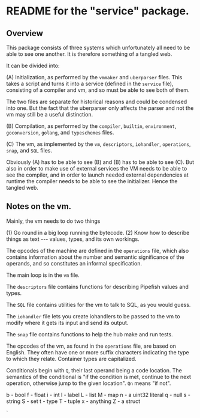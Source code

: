 # README for the "service" package.

## Overview

This package consists of three systems which unfortunately all need to be able to see one another. It is therefore something of a tangled web.

It can be divided into:

(A) Initialization, as performed by the `vmmaker` and `uberparser` files. This takes a script and turns it into a service (defined in the `service` file), consisting of a compiler and vm, and so must be able to see both of them.

The two files are separate for historical reasons and could be condensed into one. But the fact that the uberparser only affects the parser and not the vm may still be a useful distinction.

(B) Compilation, as performed by the `compiler`, `builtin`, `environment`, `goconversion`, `golang`, and `typeschemes` files.

(C) The vm, as implemented by the `vm`, `descriptors`, `iohandler`, `operations`, `snap`, and `SQL` files.

Obviously (A) has to be able to see (B) and (B) has to be able to see (C). But also in order to make use of external services the VM needs to be able to see the compiler, and in order to launch needed external dependencies at runtime the compiler needs to be able to see the initializer. Hence the tangled web.

## Notes on the vm.

Mainly, the vm needs to do two things

(1) Go round in a big loop running the bytecode.
(2) Know how to describe things as text --- values, types, and its own workings.

The opcodes of the machine are defined in the `operations` file, which also contains information about the number and semantic significance of the operands, and so constitutes an informal specification.

The main loop is in the `vm` file.

The `descriptors` file contains functions for describing Pipefish values and types.

The `SQL` file contains utilities for the vm to talk to SQL, as you would guess.

The `iohandler` file lets you create iohandlers to be passed to the vm to modify where it gets its input and send its output.

The `snap` file contains functions to help the hub make and run tests.

The opcodes of the vm, as found in the `operations` file, are based on English. They often have one or more suffix characters indicating the type to which they relate. Container types are capitalized.

Conditionals begin with `Q`, their last operand being a code location. The semantics of the conditional is "if the condition is met, continue to the next operation, otherwise jump to the given location". `Qn` means "if not".

b - bool
f - float
i - int
l - label
L - list
M - map
n - a uint32 literal
q - null
s - string
S - set
t - type
T - tuple
x - anything
Z - a struct



`